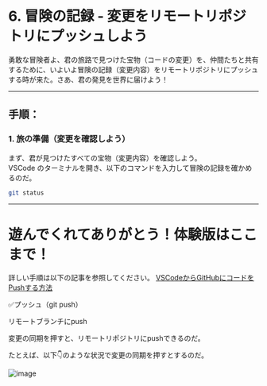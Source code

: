 # 6. **冒険の記録** - 変更をリモートリポジトリにプッシュしよう

勇敢な冒険者よ、君の旅路で見つけた宝物（コードの変更）を、仲間たちと共有するために、いよいよ冒険の記録（変更内容）をリモートリポジトリにプッシュする時が来た。さあ、君の発見を世界に届けよう！

---

## 手順：

### 1. 旅の準備（変更を確認しよう）

まず、君が見つけたすべての宝物（変更内容）を確認しよう。  
VSCode のターミナルを開き、以下のコマンドを入力して冒険の記録を確かめるのだ。

```bash
git status
```

---

# 遊んでくれてありがとう！体験版はここまで！
詳しい手順は以下の記事を参照してください。
[VSCodeからGitHubにコードをPushする方法](https://qiita.com/hayaharu3220/items/b7eb57a3689fb8050856)

✅プッシュ（git push）

リモートブランチにpush

変更の同期を押すと、リモートリポジトリにpushできるのだ。

たとえば、以下👇のような状況で変更の同期を押すとするのだ。

![image](https://storage.googleapis.com/zenn-user-upload/8f47963674c5-20231206.gif)
